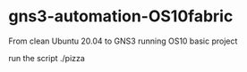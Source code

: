 # gns3-automation-OS10fabric

From clean Ubuntu 20.04 to GNS3 running OS10 basic project

run the script ./pizza
